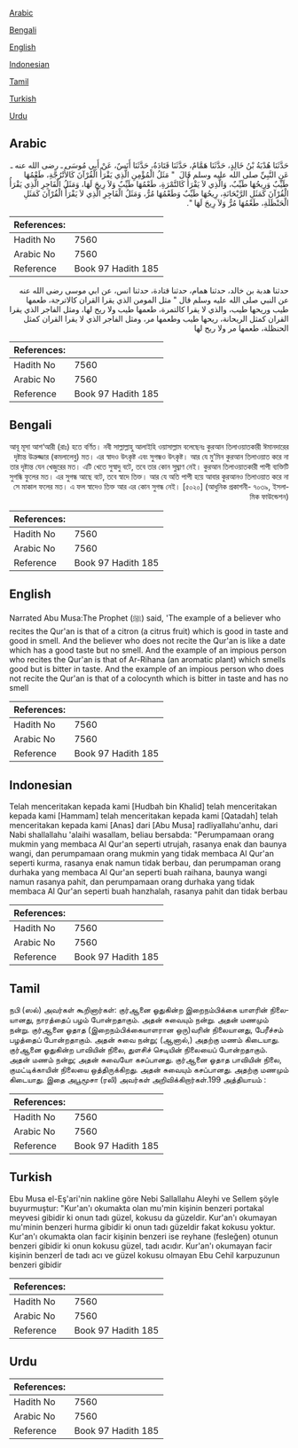 [Arabic](#arabic)

[Bengali](#bengali)

[English](#english)

[Indonesian](#indonesian)

[Tamil](#tamil)

[Turkish](#turkish)

[Urdu](#urdu)

## Arabic


<div dir="rtl" lang="ar" style={{fontSize:'larger',backgroundColor:'#f8f9fa',padding:20}}>
حَدَّثَنَا هُدْبَةُ بْنُ خَالِدٍ، حَدَّثَنَا هَمَّامٌ، حَدَّثَنَا قَتَادَةُ، حَدَّثَنَا أَنَسٌ، عَنْ أَبِي مُوسَى ـ رضى الله عنه ـ عَنِ النَّبِيِّ صلى الله عليه وسلم قَالَ ‏ "‏ مَثَلُ الْمُؤْمِنِ الَّذِي يَقْرَأُ الْقُرْآنَ كَالأُتْرُجَّةِ، طَعْمُهَا طَيِّبٌ وَرِيحُهَا طَيِّبٌ، وَالَّذِي لاَ يَقْرَأُ كَالتَّمْرَةِ، طَعْمُهَا طَيِّبٌ وَلاَ رِيحَ لَهَا، وَمَثَلُ الْفَاجِرِ الَّذِي يَقْرَأُ الْقُرْآنَ كَمَثَلِ الرَّيْحَانَةِ، رِيحُهَا طَيِّبٌ وَطَعْمُهَا مُرٌّ، وَمَثَلُ الْفَاجِرِ الَّذِي لاَ يَقْرَأُ الْقُرْآنَ كَمَثَلِ الْحَنْظَلَةِ، طَعْمُهَا مُرٌّ وَلاَ رِيحَ لَهَا ‏"‏‏.‏
</div>
<div style={{backgroundColor:'#f8f9fa',padding:20, marginBottom: 10}}><table> <thead> <tr> <th>References:</th> <th></th> </tr> </thead> <tbody><tr><td>Hadith No</td><td>7560</td></tr><tr><td>Arabic No</td><td>7560</td></tr><tr><td>Reference</td><td>Book 97 Hadith 185</td></tr></tbody></table></div>


<div dir="rtl" lang="ar" style={{fontSize:'larger',backgroundColor:'#f8f9fa',padding:20}}>
حدثنا هدبة بن خالد، حدثنا همام، حدثنا قتادة، حدثنا انس، عن ابي موسى رضى الله عنه عن النبي صلى الله عليه وسلم قال " مثل المومن الذي يقرا القران كالاترجة، طعمها طيب وريحها طيب، والذي لا يقرا كالتمرة، طعمها طيب ولا ريح لها، ومثل الفاجر الذي يقرا القران كمثل الريحانة، ريحها طيب وطعمها مر، ومثل الفاجر الذي لا يقرا القران كمثل الحنظلة، طعمها مر ولا ريح لها
</div>
<div style={{backgroundColor:'#f8f9fa',padding:20, marginBottom: 10}}><table> <thead> <tr> <th>References:</th> <th></th> </tr> </thead> <tbody><tr><td>Hadith No</td><td>7560</td></tr><tr><td>Arabic No</td><td>7560</td></tr><tr><td>Reference</td><td>Book 97 Hadith 185</td></tr></tbody></table></div>

## Bengali


<div dir="rtl" lang="bn" style={{fontSize:'larger',backgroundColor:'#f8f9fa',padding:20}}>
আবূ মূসা আশ‘আরী (রাঃ) হতে বর্ণিত। নবী সাল্লাল্লাহু আলাইহি ওয়াসাল্লাম বলেছেনঃ কুরআন তিলাওয়াতকারী ঈমানদারের দৃষ্টান্ত উত্রুজ্জার (কমলালেবু) মত। এর স্বাদও উৎকৃষ্ট এবং সুগন্ধও উৎকৃষ্ট। আর যে মু’মিন কুরআন তিলাওয়াত করে না তার দৃষ্টান্ত যেন খেজুরের মত। এটি খেতে সুস্বাদু বটে, তবে তার কোন সুঘ্রাণ নেই। কুরআন তিলাওয়াতকারী পাপী ব্যক্তিটি সুগন্ধি ফুলের মত। এর সুগন্ধ আছে বটে, তবে স্বাদে তিক্ত। আর যে অতি পাপী হয়ে আবার কুরআনও তিলাওয়াত করে না সে মাকাল ফলের মত। এ ফল স্বাদেও তিক্ত আর এর কোন সুগন্ধ নেই। [৫০২০] (আধুনিক প্রকাশনী- ৭০৩৯, ইসলামিক ফাউন্ডেশন)
</div>
<div style={{backgroundColor:'#f8f9fa',padding:20, marginBottom: 10}}><table> <thead> <tr> <th>References:</th> <th></th> </tr> </thead> <tbody><tr><td>Hadith No</td><td>7560</td></tr><tr><td>Arabic No</td><td>7560</td></tr><tr><td>Reference</td><td>Book 97 Hadith 185</td></tr></tbody></table></div>

## English


<div dir="ltr" lang="en" style={{fontSize:'larger',backgroundColor:'#f8f9fa',padding:20}}>
Narrated Abu Musa:The Prophet (ﷺ) said, 'The example of a believer who recites the Qur'an is that of a citron (a citrus fruit) which is good in taste and good in smell. And the believer who does not recite the Qur'an is like a date which has a good taste but no smell. And the example of an impious person who recites the Qur'an is that of Ar-Rihana (an aromatic plant) which smells good but is bitter in taste. And the example of an impious person who does not recite the Qur'an is that of a colocynth which is bitter in taste and has no smell
</div>
<div style={{backgroundColor:'#f8f9fa',padding:20, marginBottom: 10}}><table> <thead> <tr> <th>References:</th> <th></th> </tr> </thead> <tbody><tr><td>Hadith No</td><td>7560</td></tr><tr><td>Arabic No</td><td>7560</td></tr><tr><td>Reference</td><td>Book 97 Hadith 185</td></tr></tbody></table></div>

## Indonesian


<div dir="ltr" lang="id" style={{fontSize:'larger',backgroundColor:'#f8f9fa',padding:20}}>
Telah menceritakan kepada kami [Hudbah bin Khalid] telah menceritakan kepada kami [Hammam] telah menceritakan kepada kami [Qatadah] telah menceritakan kepada kami [Anas] dari [Abu Musa] radliyallahu'anhu, dari Nabi shallallahu 'alaihi wasallam, beliau bersabda: "Perumpamaan orang mukmin yang membaca Al Qur'an seperti utrujah, rasanya enak dan baunya wangi, dan perumpamaan orang mukmin yang tidak membaca Al Qur'an seperti kurma, rasanya enak namun tidak berbau, dan perumpaman orang durhaka yang membaca Al Qur'an seperti buah raihana, baunya wangi namun rasanya pahit, dan perumpamaan orang durhaka yang tidak membaca Al Qur'an seperti buah hanzhalah, rasanya pahit dan tidak berbau
</div>
<div style={{backgroundColor:'#f8f9fa',padding:20, marginBottom: 10}}><table> <thead> <tr> <th>References:</th> <th></th> </tr> </thead> <tbody><tr><td>Hadith No</td><td>7560</td></tr><tr><td>Arabic No</td><td>7560</td></tr><tr><td>Reference</td><td>Book 97 Hadith 185</td></tr></tbody></table></div>

## Tamil


<div dir="ltr" lang="ta" style={{fontSize:'larger',backgroundColor:'#f8f9fa',padding:20}}>
நபி (ஸல்) அவர்கள் கூறினார்கள்: குர்ஆனை ஓதுகின்ற இறைநம்பிக்கை யாளரின் நிலையானது, நாரத்தைப் பழம் போன்றதாகும். அதன் சுவையும் நன்று. அதன் மணமும் நன்று. குர்ஆனை ஓதாத (இறைநம்பிக்கையாளரான ஒரு)வரின் நிலையானது, பேரீச்சம் பழத்தைப் போன்றதாகும். அதன் சுவை நன்று; (ஆனால்,) அதற்கு மணம் கிடையாது. குர்ஆனை ஓதுகின்ற பாவியின் நிலை, துளசிச் செடியின் நிலையைப் போன்றதாகும். அதன் மணம் நன்று; அதன் சுவையோ கசப்பானது. குர்ஆனை ஓதாத பாவியின் நிலை, குமட்டிக்காயின் நிலையை ஒத்திருக்கிறது. அதன் சுவையும் கசப்பானது. அதற்கு மணமும் கிடையாது. இதை அபூமூசா (ரலி) அவர்கள் அறிவிக்கிறார்கள்.199 அத்தியாயம் :
</div>
<div style={{backgroundColor:'#f8f9fa',padding:20, marginBottom: 10}}><table> <thead> <tr> <th>References:</th> <th></th> </tr> </thead> <tbody><tr><td>Hadith No</td><td>7560</td></tr><tr><td>Arabic No</td><td>7560</td></tr><tr><td>Reference</td><td>Book 97 Hadith 185</td></tr></tbody></table></div>

## Turkish


<div dir="ltr" lang="tr" style={{fontSize:'larger',backgroundColor:'#f8f9fa',padding:20}}>
Ebu Musa el-Eş'ari'nin nakline göre Nebi Sallallahu Aleyhi ve Sellem şöyle buyurmuştur: "Kur'an'ı okumakta olan mu'min kişinin benzeri portakal meyvesi gibidir ki onun tadı güzel, kokusu da güzeldir. Kur'an'ı okumayan mu'minin benzeri hurma gibidir ki onun tadı güzeldir fakat kokusu yoktur. Kur'an'ı okumakta olan facir kişinin benzeri ise reyhane (fesleğen) otunun benzeri gibidir ki onun kokusu güzel, tadı acıdır. Kur'an'ı okumayan facir kişinin benzerİ de tadı acı ve güzel kokusu olmayan Ebu Cehil karpuzunun benzeri gibidir
</div>
<div style={{backgroundColor:'#f8f9fa',padding:20, marginBottom: 10}}><table> <thead> <tr> <th>References:</th> <th></th> </tr> </thead> <tbody><tr><td>Hadith No</td><td>7560</td></tr><tr><td>Arabic No</td><td>7560</td></tr><tr><td>Reference</td><td>Book 97 Hadith 185</td></tr></tbody></table></div>

## Urdu


<div dir="rtl" lang="ur" style={{fontSize:'larger',backgroundColor:'#f8f9fa',padding:20}}>

</div>
<div style={{backgroundColor:'#f8f9fa',padding:20, marginBottom: 10}}><table> <thead> <tr> <th>References:</th> <th></th> </tr> </thead> <tbody><tr><td>Hadith No</td><td>7560</td></tr><tr><td>Arabic No</td><td>7560</td></tr><tr><td>Reference</td><td>Book 97 Hadith 185</td></tr></tbody></table></div>